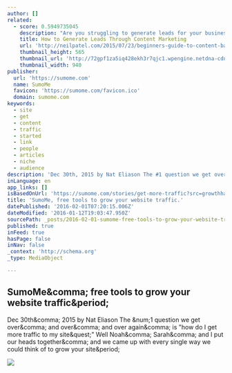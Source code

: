 ```yaml
---
author: []
related:
  - score: 0.5949735045
    description: "Are you struggling to generate leads for your business? I'm about to show you a way to do that easily, using high-quality content. In modern SEO, there is a huge demand for high-value content from users. If you meet that need, your users will trust you."
    title: How to Generate Leads Through Content Marketing
    url: 'http://neilpatel.com/2015/07/23/beginners-guide-to-content-based-lead-generation/'
    thumbnail_height: 565
    thumbnail_url: 'http://72gpf1za5iq428ekh3r7qjc1.wpengine.netdna-cdn.com/wp-content/uploads/2015/06/image643.jpg'
    thumbnail_width: 940
publisher:
  url: 'https://sumome.com'
  name: SumoMe
  favicon: 'https://sumome.com/favicon.ico'
  domain: sumome.com
keywords:
  - site
  - get
  - content
  - traffic
  - started
  - link
  - people
  - articles
  - niche
  - audience
description: 'Dec 30th, 2015 by Nat Eliason The #1 question we get over, and over, and over again, is "how do I get more traffic to my site?" Well Noah, Sarah, and I put our heads together, and we came up with every single way we could think of to grow your site.'
inLanguage: en
app_links: []
isBasedOnUrl: 'https://sumome.com/stories/get-more-traffic?src=growthhackers&utm_campaign=Submission&utm_medium=Community&utm_source=GrowthHackers.com'
title: 'SumoMe, free tools to grow your website traffic.'
datePublished: '2016-02-01T07:20:15.006Z'
dateModified: '2016-01-12T19:03:47.950Z'
sourcePath: _posts/2016-02-01-sumome-free-tools-to-grow-your-website-traffic.md
published: true
inFeed: true
hasPage: false
inNav: false
_context: 'http://schema.org'
_type: MediaObject

---
```

<article style=""><h1>SumoMe&amp;comma; free tools to grow your website traffic&amp;period;</h1><p>Dec 30th&amp;comma; 2015 by Nat Eliason The &amp;num;1 question we get over&amp;comma; and over&amp;comma; and over again&amp;comma; is "how do I get more traffic to my site&amp;quest;" Well Noah&amp;comma; Sarah&amp;comma; and I put our heads together&amp;comma; and we came up with every single way we could think of to grow your site&amp;period;</p><img src="https://sumome-media.s3.amazonaws.com/storyimages/a8b9bf76-4b67-4e4e-8818-c147f593cdf5" /></article>